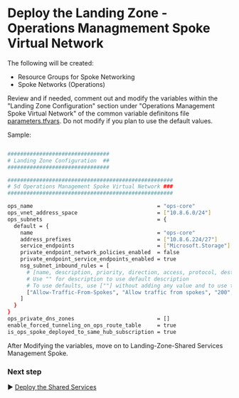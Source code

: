 # Deploy the Landing Zone - Operations Managmement Spoke Virtual Network

The following will be created:

* Resource Groups for Spoke Networking
* Spoke Networks (Operations)

Review and if needed, comment out and modify the variables within the "Landing Zone Configuration" section under "Operations Management Spoke Virtual Network" of the common variable definitons file [parameters.tfvars](./tfvars/parameters.tfvars). Do not modify if you plan to use the default values.

Sample:

```bash

################################
# Landing Zone Configuration  ##
################################

####################################################
# 5d Operations Management Spoke Virtual Network ###
####################################################

ops_name                                       = "ops-core"
ops_vnet_address_space                         = ["10.8.6.0/24"]
ops_subnets                                    = {
  default = {
    name                                       = "ops-core"
    address_prefixes                           = ["10.8.6.224/27"]
    service_endpoints                          = ["Microsoft.Storage"]
    private_endpoint_network_policies_enabled  = false
    private_endpoint_service_endpoints_enabled = true
    nsg_subnet_inbound_rules = [
      # [name, description, priority, direction, access, protocol, destination_port_range, source_address_prefixes, destination_address_prefix]
      # Use "" for description to use default description
      # To use defaults, use [""] without adding any value and to use this subnet as a source or destination prefix.      
      ["Allow-Traffic-From-Spokes", "Allow traffic from spokes", "200", "Inbound", "Allow", "*", ["22", "80", "443", "3389"], ["10.8.7.0/24","10.8.8.0/24"], ["10.8.6.0/24"]],
    ]
  }
}
ops_private_dns_zones                          = []
enable_forced_tunneling_on_ops_route_table     = true
is_ops_spoke_deployed_to_same_hub_subscription = true

```

After Modifying the variables, move on to Landing-Zone-Shared Services Management Spoke.

### Next step

:arrow_forward: [Deploy the Shared Services](./05e-Landing-Zone-Shared-Services-Spoke-Network.md)
